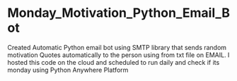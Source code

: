 # Monday_Motivation_Python_Email_Bot

Created Automatic Python email bot using SMTP library that sends random motivation Quotes automatically to the person using from txt file on EMAIL. I hosted this code on the cloud and scheduled to run daily and check if its monday using Python Anywhere Platform  
